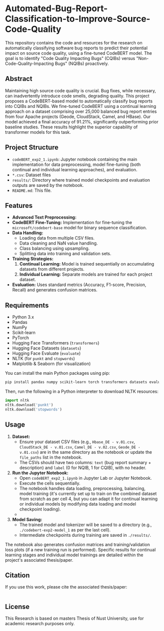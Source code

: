 # Automated-Bug-Report-Classification-to-Improve-Source-Code-Quality

This repository contains the code and resources for the research on automatically classifying software bug reports to predict their potential impact on source code quality, using a fine-tuned CodeBERT model. The goal is to identify "Code Quality Impacting Bugs" (CQIBs) versus "Non-Code-Quality-Impacting Bugs" (NQIBs) proactively.

## Abstract

Maintaining high source code quality is crucial. Bug fixes, while necessary, can inadvertently introduce code smells, degrading quality. This project proposes a CodeBERT-based model to automatically classify bug reports into CQIBs and NQIBs. We fine-tuned CodeBERT using a continual learning approach on a dataset comprising over 25,000 balanced bug report entries from four Apache projects (Geode, CloudStack, Camel, and HBase). Our model achieved a final accuracy of 91.21%, significantly outperforming prior baseline studies. These results highlight the superior capability of transformer models for this task.

## Project Structure

-   `codeBERT_exp2_1.ipynb`: Jupyter notebook containing the main implementation for data preprocessing, model fine-tuning (both continual and individual learning approaches), and evaluation.
-   `*.csv`: Dataset files
-   `results/`: Directory where trained model checkpoints and evaluation outputs are saved by the notebook.
-   `README.md`: This file.

## Features

-   **Advanced Text Preprocessing:**
-   **CodeBERT Fine-Tuning:** Implementation for fine-tuning the `microsoft/codebert-base` model for binary sequence classification.
-   **Data Handling:**
    *   Loading data from multiple CSV files.
    *   Data cleaning and NaN value handling.
    *   Class balancing using upsampling.
    *   Splitting data into training and validation sets.
-   **Training Strategies:**
    1.  **Continual Learning:** Model is trained sequentially on accumulating datasets from different projects.
    2.  **Individual Learning:** Separate models are trained for each project dataset.
-   **Evaluation:** Uses standard metrics (Accuracy, F1-score, Precision, Recall) and generates confusion matrices.

## Requirements

-   Python 3.x
-   Pandas
-   NumPy
-   Scikit-learn
-   PyTorch
-   Hugging Face Transformers (`transformers`)
-   Hugging Face Datasets (`datasets`)
-   Hugging Face Evaluate (`evaluate`)
-   NLTK (for `punkt` and `stopwords`)
-   Matplotlib & Seaborn (for visualization)

You can install the main Python packages using pip:
```bash
pip install pandas numpy scikit-learn torch transformers datasets evaluate nltk matplotlib seaborn jupyter
```
Then, run the following in a Python interpreter to download NLTK resources:
```python
import nltk
nltk.download('punkt')
nltk.download('stopwords')
```

## Usage

1.  **Dataset:**
    *   Ensure your dataset CSV files (e.g., `Hbase_DE - v.01.csv`, `CloudStack_DE - v.01.csv`, `Camel_DE - v.02.csv`, `Geode_DE - v.01.csv`) are in the same directory as the notebook or update the `file_paths` list in the notebook.
    *   The CSVs should have two columns: `text` (bug report summary + description) and `label` (0 for NQIB, 1 for CQIB), with no header.
2.  **Run the Jupyter Notebook:**
    *   Open `codeBERT_exp2_1.ipynb` in Jupyter Lab or Jupyter Notebook.
    *   Execute the cells sequentially.
    *   The notebook handles data loading, preprocessing, balancing, model training (it's currently set up to train on the combined dataset from scratch as per cell 4, but you can adapt it for continual learning or individual models by modifying data loading and model checkpoint loading).
    *   
3.  **Model Saving:**
    *   The trained model and tokenizer will be saved to a directory (e.g., `./codebert-exp2-model_1` as per the last cell).
    *   Intermediate checkpoints during training are saved in `./results/`.

The notebook also generates confusion matrices and training/validation loss plots (if a new training run is performed). Specific results for continual learning stages and individual model trainings are detailed within the project's associated thesis/paper.

## Citation

If you use this work, please cite the associated thesis/paper:
```
```

## License

This Research is based on masters Thesis of Nust University, use for academic research purposes only.
```
